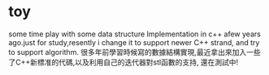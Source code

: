 # toy
some time play with
some data structure Implementation in c++ afew years ago.just for study,resently i change it to support newer C++ strand, and try to support algorithm.
很多年前學習時候寫的數據結構實現,最近拿出來加入一些了C++新標准的代碼,以及利用自己的迭代器對stl函數的支持,
還在測試中!
